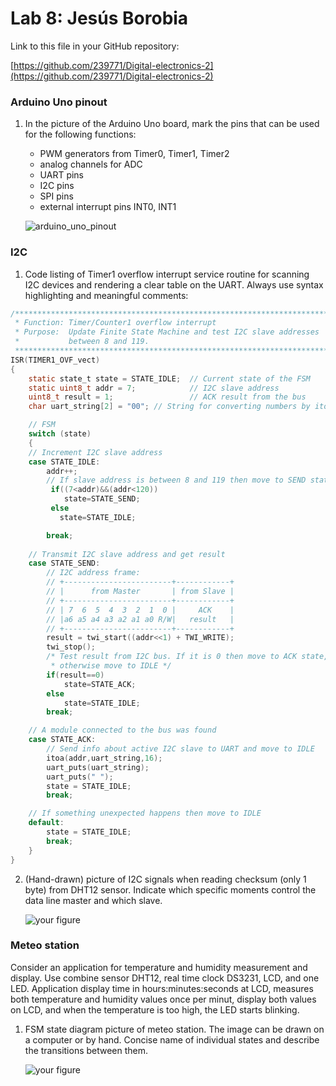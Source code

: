 # Lab 8: Jesús Borobia

Link to this file in your GitHub repository:

[https://github.com/239771/Digital-electronics-2](https://github.com/239771/Digital-electronics-2)

### Arduino Uno pinout

1. In the picture of the Arduino Uno board, mark the pins that can be used for the following functions:
   * PWM generators from Timer0, Timer1, Timer2
   * analog channels for ADC
   * UART pins
   * I2C pins
   * SPI pins
   * external interrupt pins INT0, INT1
   
   ![arduino_uno_pinout](https://user-images.githubusercontent.com/91123594/141494343-cf7c03bd-bfc7-4583-a647-3980d2063024.png)


### I2C

1. Code listing of Timer1 overflow interrupt service routine for scanning I2C devices and rendering a clear table on the UART. Always use syntax highlighting and meaningful comments:

```c
/**********************************************************************
 * Function: Timer/Counter1 overflow interrupt
 * Purpose:  Update Finite State Machine and test I2C slave addresses 
 *           between 8 and 119.
 **********************************************************************/
ISR(TIMER1_OVF_vect)
{
    static state_t state = STATE_IDLE;  // Current state of the FSM
    static uint8_t addr = 7;            // I2C slave address
    uint8_t result = 1;                 // ACK result from the bus
    char uart_string[2] = "00"; // String for converting numbers by itoa()

    // FSM
    switch (state)
    {
    // Increment I2C slave address
    case STATE_IDLE:
        addr++;
        // If slave address is between 8 and 119 then move to SEND state
         if((7<addr)&&(addr<120))
            state=STATE_SEND;   
         else
           state=STATE_IDLE;

        break;
    
    // Transmit I2C slave address and get result
    case STATE_SEND:
        // I2C address frame:
        // +------------------------+------------+
        // |      from Master       | from Slave |
        // +------------------------+------------+
        // | 7  6  5  4  3  2  1  0 |     ACK    |
        // |a6 a5 a4 a3 a2 a1 a0 R/W|   result   |
        // +------------------------+------------+
        result = twi_start((addr<<1) + TWI_WRITE);
        twi_stop();
        /* Test result from I2C bus. If it is 0 then move to ACK state, 
         * otherwise move to IDLE */
        if(result==0)
            state=STATE_ACK;
        else
            state=STATE_IDLE;
        break;

    // A module connected to the bus was found
    case STATE_ACK:
        // Send info about active I2C slave to UART and move to IDLE
        itoa(addr,uart_string,16);
        uart_puts(uart_string);
        uart_puts(" ");
        state = STATE_IDLE;
        break;

    // If something unexpected happens then move to IDLE
    default:
        state = STATE_IDLE;
        break;
    }
}
```

2. (Hand-drawn) picture of I2C signals when reading checksum (only 1 byte) from DHT12 sensor. Indicate which specific moments control the data line master and which slave.

   ![your figure]()

### Meteo station

Consider an application for temperature and humidity measurement and display. Use combine sensor DHT12, real time clock DS3231, LCD, and one LED. Application display time in hours:minutes:seconds at LCD, measures both temperature and humidity values once per minut, display both values on LCD, and when the temperature is too high, the LED starts blinking.

1. FSM state diagram picture of meteo station. The image can be drawn on a computer or by hand. Concise name of individual states and describe the transitions between them.

   ![your figure]()
